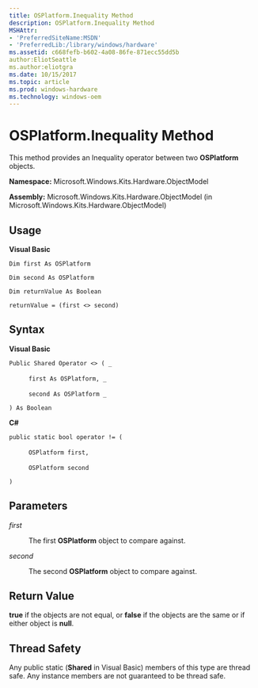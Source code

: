 ```yaml
---
title: OSPlatform.Inequality Method
description: OSPlatform.Inequality Method
MSHAttr:
- 'PreferredSiteName:MSDN'
- 'PreferredLib:/library/windows/hardware'
ms.assetid: c668fefb-b602-4a08-86fe-871ecc55dd5b
author:EliotSeattle
ms.author:eliotgra
ms.date: 10/15/2017
ms.topic: article
ms.prod: windows-hardware
ms.technology: windows-oem
---
```


# OSPlatform.Inequality Method


This method provides an Inequality operator between two **OSPlatform** objects.

**Namespace:** Microsoft.Windows.Kits.Hardware.ObjectModel

**Assembly:** Microsoft.Windows.Kits.Hardware.ObjectModel (in Microsoft.Windows.Kits.Hardware.ObjectModel)

## <span id="Usage"></span><span id="usage"></span><span id="USAGE"></span>Usage


**Visual Basic**

`Dim first As OSPlatform`

`Dim second As OSPlatform`

`Dim returnValue As Boolean`

`returnValue = (first <> second)`

## <span id="Syntax"></span><span id="syntax"></span><span id="SYNTAX"></span>Syntax


**Visual Basic**

`Public Shared Operator <> ( _`

          `first As OSPlatform, _`

          `second As OSPlatform _`

`) As Boolean`

**C#**

`public static bool operator != (`

          `OSPlatform first,`

          `OSPlatform second`

`)`

## <span id="Parameters"></span><span id="parameters"></span><span id="PARAMETERS"></span>Parameters


*first*

          The first **OSPlatform** object to compare against.

*second*

          The second **OSPlatform** object to compare against.

## <span id="Return_Value"></span><span id="return_value"></span><span id="RETURN_VALUE"></span>Return Value


**true** if the objects are not equal, or **false** if the objects are the same or if either object is **null**.

## <span id="Thread_Safety"></span><span id="thread_safety"></span><span id="THREAD_SAFETY"></span>Thread Safety


Any public static (**Shared** in Visual Basic) members of this type are thread safe. Any instance members are not guaranteed to be thread safe.

 

 






